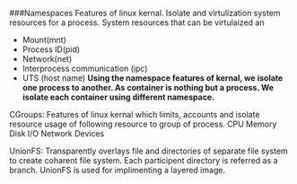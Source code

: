 ###Namespaces
Features of linux kernal. Isolate and virtulization system resources for a process. System resources that can be virtulaized an
  - Mount(mnt)
  - Process ID(pid)
  - Network(net)
  - Interprocess communication (ipc)
  - UTS (host name)
  **Using the namespace features of kernal, we isolate one process to another. As container is nothing but a process. We isolate each container using different namespace.** 

CGroups: Features of linux kernal which limits, accounts and isolate resource usage of following resource to group of process.
  CPU
  Memory
  Disk I/O
  Network
  Devices

UnionFS: Transparently overlays file and directories of separate file system to create coharent file system. Each participent directory is referred as a branch. UnionFS is used for implimenting a layered image. 
